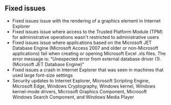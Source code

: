 ## Fixed issues
- Fixed issues issue with the rendering of a graphics element in Internet Explorer
- Fixed issues issue where access to the Trusted Platform Module (TPM) for administrative operations wasn't restricted to administrative users
- Fixed issues issue where applications based on the Microsoft JET Database Engine (Microsoft Access 2007 and older or non-Microsoft applications) fail when creating or opening Microsoft Excel .xls files. The error message is: “Unexpected error from external database driver (1). (Microsoft JET Database Engine)"
- Fixed issues a crash in Internet Explorer that was seen in machines that used large font-size settings
- Security updates to Internet Explorer, Microsoft Scripting Engine, Microsoft Edge, Windows Cryptography, Windows kernel, Windows kernel-mode drivers, Microsoft Graphics Component, Microsoft Windows Search Component, and Windows Media Player